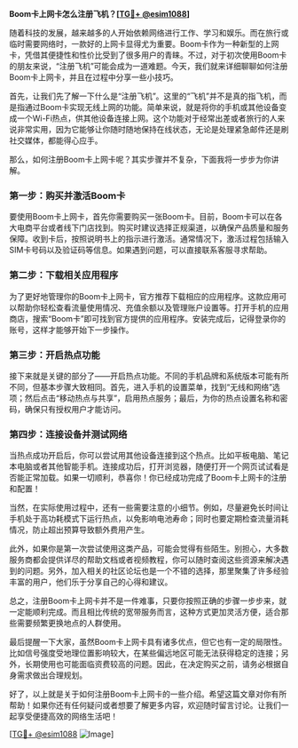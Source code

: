 **Boom卡上网卡怎么注册飞机？[[TG💪+ @esim1088](https://t.me/s/esim1088)]**

随着科技的发展，越来越多的人开始依赖网络进行工作、学习和娱乐。而在旅行或临时需要网络时，一款好的上网卡显得尤为重要。Boom卡作为一种新型的上网卡，凭借其便捷性和性价比受到了很多用户的青睐。不过，对于初次使用Boom卡的朋友来说，“注册飞机”可能会成为一道难题。今天，我们就来详细聊聊如何注册Boom卡上网卡，并且在过程中分享一些小技巧。

首先，让我们先了解一下什么是“注册飞机”。这里的“飞机”并不是真的指飞机，而是指通过Boom卡实现无线上网的功能。简单来说，就是将你的手机或其他设备变成一个Wi-Fi热点，供其他设备连接上网。这个功能对于经常出差或者旅行的人来说非常实用，因为它能够让你随时随地保持在线状态，无论是处理紧急邮件还是刷社交媒体，都能得心应手。

那么，如何注册Boom卡上网卡呢？其实步骤并不复杂，下面我将一步步为你讲解。

### 第一步：购买并激活Boom卡

要使用Boom卡上网卡，首先你需要购买一张Boom卡。目前，Boom卡可以在各大电商平台或者线下门店找到。购买时建议选择正规渠道，以确保产品质量和服务保障。收到卡后，按照说明书上的指示进行激活。通常情况下，激活过程包括输入SIM卡号码以及验证码等信息。如果遇到问题，可以直接联系客服寻求帮助。

### 第二步：下载相关应用程序

为了更好地管理你的Boom卡上网卡，官方推荐下载相应的应用程序。这款应用可以帮助你轻松查看流量使用情况、充值余额以及管理账户设置等。打开手机的应用商店，搜索“Boom卡”即可找到官方提供的应用程序。安装完成后，记得登录你的账号，这样才能够开始下一步操作。

### 第三步：开启热点功能

接下来就是关键的部分了——开启热点功能。不同的手机品牌和系统版本可能有所不同，但基本步骤大致相同。首先，进入手机的设置菜单，找到“无线和网络”选项；然后点击“移动热点与共享”，启用热点服务；最后，为你的热点设置名称和密码，确保只有授权用户才能访问。

### 第四步：连接设备并测试网络

当热点成功开启后，你可以尝试用其他设备连接到这个热点。比如平板电脑、笔记本电脑或者其他智能手机。连接成功后，打开浏览器，随便打开一个网页试试看是否能正常加载。如果一切顺利，恭喜你！你已经成功完成了Boom卡上网卡的注册和配置！

当然，在实际使用过程中，还有一些需要注意的小细节。例如，尽量避免长时间让手机处于高功耗模式下运行热点，以免影响电池寿命；同时也要定期检查流量消耗情况，防止超出预算导致额外费用产生。

此外，如果你是第一次尝试使用这类产品，可能会觉得有些陌生。别担心，大多数服务商都会提供详尽的帮助文档或者视频教程，你可以随时查阅这些资源来解决遇到的问题。另外，加入相关的社区论坛也是一个不错的选择，那里聚集了许多经验丰富的用户，他们乐于分享自己的心得和建议。

总之，注册Boom卡上网卡并不是一件难事，只要你按照正确的步骤一步步来，就一定能顺利完成。而且相比传统的宽带服务而言，这种方式更加灵活方便，适合那些需要频繁更换地点的人群使用。

最后提醒一下大家，虽然Boom卡上网卡具有诸多优点，但它也有一定的局限性。比如信号强度受地理位置影响较大，在某些偏远地区可能无法获得稳定的连接；另外，长期使用也可能面临资费较高的问题。因此，在决定购买之前，请务必根据自身需求做出合理规划。

好了，以上就是关于如何注册Boom卡上网卡的一些介绍。希望这篇文章对你有所帮助！如果你还有任何疑问或者想要了解更多内容，欢迎随时留言讨论。让我们一起享受便捷高效的网络生活吧！

[[TG💪+ @esim1088](https://t.me/s/esim1088) ![Image](https://i.postimg.cc/4NQfJmqS/Snipaste-2025-05-13-00-14-12.png)]